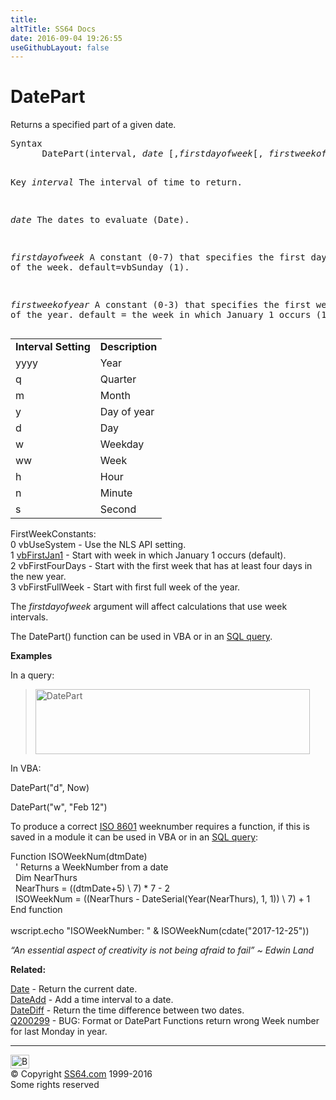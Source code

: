 ```yaml
---
title:
altTitle: SS64 Docs
date: 2016-09-04 19:26:55
useGithubLayout: false
---
```

<!-- #BeginLibraryItem "/Library/head_access.lbi" --><!-- #EndLibraryItem --><h1>DatePart</h1>
<p>  Returns a  specified part of a given date.</p>
<pre>Syntax
      DatePart(interval, <i>date</i> [,<i>firstdayofweek</i>[, <i>firstweekofyear</i>]])

Key
   <i>interval</i>  The interval of time to return.

   <i>date      </i>The dates to evaluate (Date).

   <i>firstdayofweek</i>  A constant (0-7) that specifies the first day of the week.
                   default=vbSunday (1).

   <i>firstweekofyear</i> A constant (0-3) that specifies the first week of the year.
                   default = the week in which January 1 occurs (1).
</pre>
<table cols="2"> <tbody> <tr> <td class="label"><b>Interval Setting</b></td> <td class="label"><b>Description</b></td></tr>
<tr> <td>yyyy</td> <td>Year</td></tr>
<tr> <td>q</td> <td>Quarter</td></tr>
<tr> <td>m</td> <td>Month</td></tr> 
<tr> <td>y</td> <td>Day of year</td></tr>
<tr> <td>d</td> <td>Day</td></tr> 
<tr> <td>w</td> <td>Weekday</td></tr>
<tr> <td>ww</td> <td>Week</td></tr> 
<tr> <td>h</td> <td>Hour</td></tr> 
<tr> <td>n</td> <td>Minute</td></tr> 
<tr> <td>s</td> <td>Second</td></tr></tbody></table>
<p>FirstWeekConstants:<br>
<span class="code">0 vbUseSystem</span> - Use the NLS API setting.<br>
<span class="code">1 <u>vbFirstJan1</u></span> - Start with week in which January 1 occurs (default).<br>
<span class="code">2 vbFirstFourDays</span> - Start with the first week that has at least four days in the new year.<br>
<span class="code">3 vbFirstFullWeek</span> - Start with first full week of the year.</p>
<p>The <i>firstdayofweek</i> argument will affect calculations that use week intervals.</p>
<p>The DatePart() function can be used in VBA or in an <a href="syntax-functions.html">SQL query</a>.</p>
<p><b>Examples</b></p>
<p>In a query:</p>
<blockquote>
<p><img src="datepart.png" width="439" height="104" alt="DatePart"></p>
</blockquote>
<p>In VBA:</p>
<p class="code">DatePart("d", Now)</p>
<p><span class="code">DatePart("w", "Feb 12")</span></p>
<p>To produce a correct <a href="../dates.html">ISO 8601</a> weeknumber requires a function, if this is saved in a module it can be used in VBA or in an <a href="syntax-functions.html">SQL query</a>:<br>
</p>
<p><span class="code">Function ISOWeekNum(dtmDate) <br>
  &nbsp; ' Returns a WeekNumber from a date <br>
  &nbsp; Dim NearThurs <br>
  &nbsp; NearThurs = ((dtmDate+5) \ 7) * 7 - 2 <br>
  &nbsp; ISOWeekNum = ((NearThurs - DateSerial(Year(NearThurs), 1, 1)) \ 7) + 1 <br>
  End function<br>
  </span><br>
<span class="code">wscript.echo "ISOWeekNumber: " &amp; ISOWeekNum(cdate("2017-12-25")) </span></p>
<p class="quote"><i>“An essential aspect of creativity is not being afraid to fail” ~ Edwin Land</i></p>
<p><b>Related:</b></p>
<p><a href="date.html">Date</a> - Return the current date.<br>
<a href="dateadd.html">DateAdd</a> - Add a time interval to a date. <a href="datediff.html"><br>
DateDiff</a> - Return the time difference between two dates.<br>
<a href="http://support.microsoft.com/kb/200299">Q200299</a> - BUG: Format or DatePart Functions return wrong Week number for last Monday in year.</p><!-- #BeginLibraryItem "/Library/foot_access.lbi" --><p>
<!-- access -->

<hr>
<div id="bl" class="footer"><a href="datepart.html#"><img src="../images/top.png" width="30" height="22" alt="Back to the Top"></a></div>
<div id="br" class="footer, tagline">© Copyright <a href="http://ss64.com/">SS64.com</a> 1999-2016<br>
Some rights reserved</div><!-- #EndLibraryItem -->
